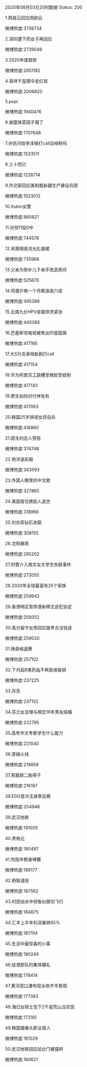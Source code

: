 2020年08月03日20时数据
Status: 200

1.网易云回应网抑云

微博热度:3736734

2.深圳遭下药女子再回应

微博热度:2739049

3.2020年度趋势

微博热度:2651182

4.易烊千玺撑伞走红毯

微博热度:2006820

5.popi

微博热度:1940476

6.谢霆锋菜园子塌了

微博热度:1707648

7.许凯问给李泽锋打call会掉粉吗

微博热度:1533511

8.三十而已

微博热度:1226714

9.外交部回应美制裁新疆生产建设兵团

微博热度:1023012

10.Xubin女警

微博热度:860821

11.孙悦11投0中

微博热度:744578

12.宋茜暗夜流光礼服裙

微博热度:735968

13.父亲为弥补儿子亲手改造房间

微博热度:525670

14.鸡蛋价格一个月飙涨逾六成

微博热度:495389

15.云南九价HPV疫苗供货紧张

微博热度:440085

16.巴基斯坦电视被黑出印度国旗

微博热度:417165

17.大S为言承旭新剧打call

微博热度:417154

18.华为阿里员工跳槽至微软受抵制

微博热度:417140

19.男生如何对付林有有

微博热度:417063

20.韩国25岁排球女将自杀

微博热度:416860

21.陌生的恋人预告

微博热度:374748

22.杨洋迷彩服

微博热度:363593

23.外国人眼里的中文歌

微博热度:327865

24.美国首位换脸人逝世

微博热度:318966

25.刘亦菲钻石发箍

微博热度:308155

26.沈阳暴雨

微博热度:285202

27.刑警介入南京女大学生失联事件

微博热度:273055

28.2020年全球最富有25个家族

微博热度:259942

29.香港特区暂停港新移交逃犯协定

微博热度:259352

30.高分留守女孩回应报考古没钱途

微博热度:259020

31.杨英格退赛

微博热度:257102

32.下月起8类药品不再医保报销

微博热度:237225

33.月亮

微博热度:237132

34.芬兰女总理与相恋16年男友结婚

微博热度:222795

35.高考作文考察学生什么能力

微博热度:221040

36.穿越火线

微博热度:219859

37.郑嘉颖二胎得子

微博热度:216167

38.EDG首次无缘季后赛

微博热度:204946

39.武汉地铁

微博热度:191005

40.黑格比

微博热度:190497

41.吮指年糕香辣蟹

微博热度:188177

42.杨智退役

微博热度:187562

43.村民站水中捞鱼似御剑飞行

微博热度:184675

44.汇丰上半年利润暴跌65%

微博热度:181794

45.生活中最惊喜的小事

微博热度:180249

46.驻港部队的集体婚礼

微博热度:178414

47.黄河壶口瀑布现水岸齐平景观

微博热度:177393

48.海归女硕士包下2千亩荒山当农民

微博热度:172161

49.韩国摄像头职业猎人

微博热度:161029

50.武汉地铁回应站台门被撞碎

微博热度:160621

